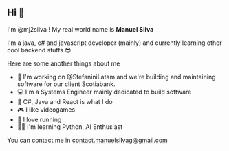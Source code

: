 ## Hi 👋

I'm @mj2silva ! My real world name is **Manuel Silva**

I'm a java, c# and javascript developer (mainly) and currently learning other cool backend stuffs 😎

Here are some another things about me

- 👷 I'm working on @StefaniniLatam and we're building and maintaining software for our client Scotiabank.
- 💻 I'm a Systems Engineer mainly dedicated to build software
- 💙 C#, Java and React is what I do
- 🎮 I like videogames
- 🏃 I love running
- 👨‍🎓 I'm learning Python, AI Enthusiast

You can contact me in contact.manuelsilvag@gmail.com

<!--
**msilvag/msilvag** is a ✨ _special_ ✨ repository because its `README.md` (this file) appears on your GitHub profile.

Here are some ideas to get you started:

- 🔭 I’m currently working on ...
- 🌱 I’m currently learning ...
- 👯 I’m looking to collaborate on ...
- 🤔 I’m looking for help with ...
- 💬 Ask me about ...
- 📫 How to reach me: ...
- 😄 Pronouns: ...
- ⚡ Fun fact: ...
-->
